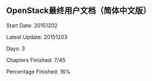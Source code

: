 ## OpenStack最终用户文档（简体中文版）

Start Date: 20151202

Latest Update: 20151203

Days: 3

Chapters Finished: 7/45

Percentage Finished: 16%